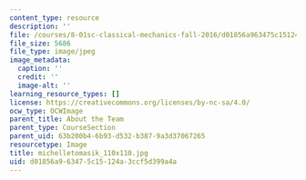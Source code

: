 ```yaml
---
content_type: resource
description: ''
file: /courses/8-01sc-classical-mechanics-fall-2016/d01856a963475c15124a3ccf5d399a4a_michelletomasik_110x110.jpg
file_size: 5686
file_type: image/jpeg
image_metadata:
  caption: ''
  credit: ''
  image-alt: ''
learning_resource_types: []
license: https://creativecommons.org/licenses/by-nc-sa/4.0/
ocw_type: OCWImage
parent_title: About the Team
parent_type: CourseSection
parent_uid: 63b200b4-6b93-d532-b387-9a3d37067265
resourcetype: Image
title: michelletomasik_110x110.jpg
uid: d01856a9-6347-5c15-124a-3ccf5d399a4a
---
```


